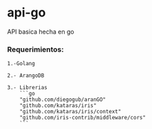 # api-go
API basica hecha en go

### Requerimientos:
	
	1.-Golang
	
	2.- ArangoDB
	
	3.- Librerias
		```go
		"github.com/diegogub/aranGO"
		"github.com/kataras/iris"
		"github.com/kataras/iris/context"
		"github.com/iris-contrib/middleware/cors"
		```
	
